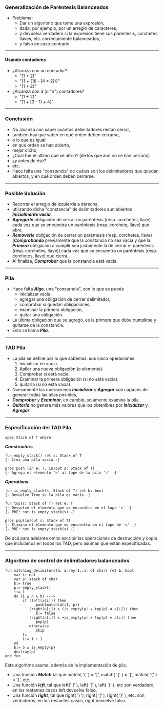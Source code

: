 ### Generalización de Paréntesis Balanceados
- Problema:
	- Dar un algoritmo que tome una expresión,
	- dada, por ejemplo, por un arreglo de caracteres,
	- y devuelva verdadero si la expresión tiene sus paréntesis, corchetes, llaves, etc. correctamente balanceados,
	- y falso en caso contrario.
---
#### Usando contadores
- ¿Alcanza con un contador?
	- "(1 + 2)"
	- "{1 + (18 - [4 * 2])}"
	- "(1 + 2}"
- ¿Alcanza con 3 (o "n") contadores?
	- "(1 + 2}"
	- "(1 + [3 - 1) + 4]"
---
### Conclusión
- No alcanza con saber cuántos delimitadores restan cerrar,
- también hay que saber en qué orden deben cerrarse,
- o lo que es igual
- en qué orden se han abierto,
- mejor dicho,
- ¿Cuál fue el último que se abrió? (de los que aún no se han cerrado)
- ¿y antes de ése?
- etc.
- Hace falta una "constancia" de cuáles son los delimitadores que quedan abiertos, y en qué orden deben cerrarse.
---
### Posible Solución
- Recorrer el arreglo de izquierda a derecha,
- utilizando dicha "constancia" de delimitadores aún abiertos ***Inicialmente vacía***,
- ***Agregarle*** obligación de cerrar un paréntesis (resp. corchetes, llave) cada vez que se encuentra un paréntesis (resp. corchete, llave) que abre,
- ***Removerle*** obligación de cerrar un paréntesis (resp. corchetes, llave) (***Comprobando*** previamente que la constancia no sea vacía y que la ***Primera*** obligación a cumplir sea justamente la de cerrar el paréntesis (resp. corchetes, llave)) cada vez que se encuentra un paréntesis (resp. corchetes, llave) que cierra.
- Al finaliza, ***Comprobar*** que la constancia está vacía.
---
### Pila
- Hace falta ***Algo***, una "constancia", con lo que se pueda
	- inicializar vacía,
	- agregar una obligación de cerrar delimitador,
	- comprobar si quedan obligaciones,
	- examinar la primera obligación,
	- quitar una obligación.
- La última obligación que se agregó, es la primera que debe cumplirse y quitarse de la constancia.
- Esto se llama ***Pila***.
---
### TAD Pila
- La pila se define por lo que sabemos: sus cinco operaciones:
	1) Inicializar en vacía.
	2) Apilar una nueva obligación (o elemento).
	3) Comprobar si está vacía.
	4) Examinar la primera obligación (si no está vacía).
	5) quitarla (si no está vacía).
- Nuevamente las operaciones ***Inicializar*** y ***Agregar*** son capaces de generar todas las pilas posibles,
- ***Comprobar*** y ***Examinar***, en cambio, solamente examina la pila,
- ***Quitarla*** no genera más valores que los obtenibles por ***Inicializar*** y ***Agregar***.
---
### Especificación del TAD Pila
```LenguajeDeLaMateria
spec Stack of T where
```

***Constructors***
```LenguajeDeLaMateria
fun empty_stack() ret s: Stack of T
{- Crea una pila vacía -}

proc push (in e: T, in/out s: Stack of T)
{- Agrega el elemento 'e' al tope de la pila 's' -}
```

***Operations***
```LenguajeDeLaMateria
fun is_empty_stack(s: Stack of T) ret b: bool
{- Devuelve True su la pila es vacía -}

fun top(s: Stack of T) ret e: T
{- Devuelve el elemento que se encuentra en el tope 's' -}
{- PRE: not is_empty_stack(s) -}

proc pop(in/out s: Stack of T)
{- Elimina el elemento que se encuentra en el tope de 's' -}
{- PRE: not is_empty_stack(s) -}
```
De acá para adelante omito escribir las operaciones de destrucción y copia que incluíamos en todos los TAD, pero asuman que están especificadas.

---
### Algoritmo de control de delimitadores balanceados
```LenguajeDeLaMateria
fun matching_delimiters(a: array[1..n] of char) ret b: bool
	var i: nat
	var p: stack of char
	b:= true
	p:= empty_stack()
	i:= 1
	do (i ≤ n ∧ b) --->
		if (left(a[i])) then
			  push(match(a[i], p))
		   (right(a[i]) ∧ (is_empty(p) ∨ top(p) ≠ a[i])) then
			  b:= false
		   (right(a[i]) ∧ ¬is_empty(p) ∧ top(p) = a[i]) then
			  pop(p)
		   otherwise
			  skip
		fi
		i:= i + 1
	od
	b:= b ∧ is_empty(p)
	destroy(p)
end fun
```
Este algoritmo asume, además de la implementación de pila,
- Una función ***Match*** tal que match( '(' ) = ')', match( '[' ) = ']', match( '{' ) = '}', etc.
- Una función ***left***, tal que left(’ (’ ), left( ’[’ ), left( ’{’ ), etc son verdadero, en los restantes casos left devuelve falso.
- Una función ***right***, tal que right( ’) ’), right( ’]’ ), right( ’}’ ), etc. son verdaderos, en los restantes casos, right devuelve falso.